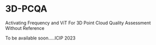 # 3D-PCQA
Activating Frequency and ViT For 3D Point Cloud Quality Assessment Without Reference


To be available soon.....ICIP 2023
